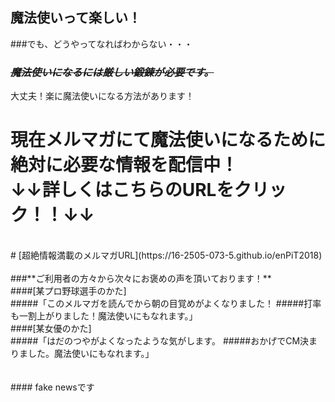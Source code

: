 ## 魔法使いって楽しい！<br>
###でも、どうやってなればわからない・・・<br>
###
### ~~*魔法使いになるには厳しい鍛錬が必要です。*~~<br>
大丈夫！楽に魔法使いになる方法があります！
<br>
# **現在メルマガにて魔法使いになるために絶対に必要な情報を配信中！<br>↓↓詳しくはこちらのURLをクリック！！↓↓**
<br>
# [超絶情報満載のメルマガURL](https://16-2505-073-5.github.io/enPiT2018)
<br>
<br>
###**ご利用者の方々から次々にお褒めの声を頂いております！**<br>
####[某プロ野球選手のかた]<br>
#####「このメルマガを読んでから朝の目覚めがよくなりました！
#####打率も一割上がりました！魔法使いにもなれます。」<br>
####[某女優のかた]<br>
#####「はだのつやがよくなったような気がします。
#####おかげでCM決まりました。魔法使いにもなれます。」<br>
<br>
<br>
#### fake newsです
